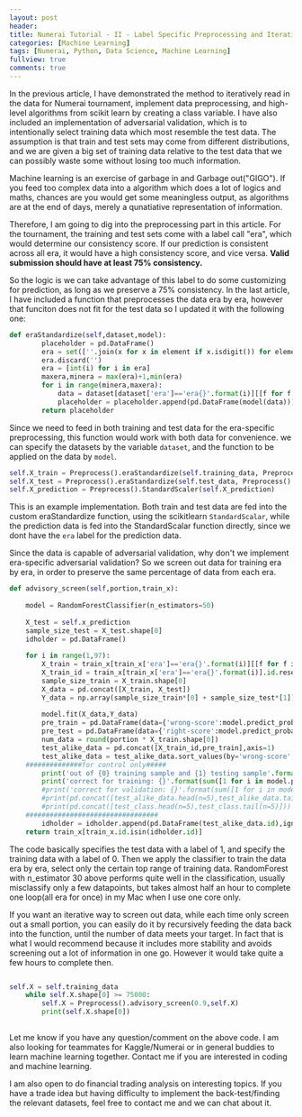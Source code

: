 ```yaml
---
layout: post
header:
title: Numerai Tutorial - II - Label Specific Preprocessing and Iterative Screening
categories: [Machine Learning]
tags: [Numerai, Python, Data Science, Machine Learning]
fullview: true
comments: true
---
```


In the previous article, I have demonstrated the method to iteratively read in the data for Numerai tournament, implement data preprocessing, and  high-level algorithms from scikit learn by creating a class variable. I have also included an implementation of adversarial validation, which is to intentionally select training data which most resemble the test data. The assumption is that train and test sets may come from different distributions, and we are given a big set of training data relative to the test data that we can possibly waste some without losing too much information.

Machine learning is an exercise of garbage in and Garbage out("GIGO"). If you feed too complex data into a algorithm which does a lot of logics and maths, chances are you would get some meaningless output, as algorithms are at the end of days, merely a qunatiative representation of information. 

Therefore, I am going to dig into the preprocessing part in this article. For the tournament, the training and test sets come with a label call "era", which would determine our consistency score. If our prediction is consistent across all era, it would have a high consistency score, and vice versa. **Valid submission should have at least 75% consistency.**

So the logic is we can take advantage of this label to do some customizing for prediction, as long as we preserve a 75% consistency. In the last article, I have included a function that preprocesses the data era by era, however that funciton does not fit for the test data so I updated it with the following one:




```python
def eraStandardize(self,dataset,model):
        placeholder = pd.DataFrame()
        era = set([''.join(x for x in element if x.isdigit()) for element in dataset['era']])
        era.discard('')
        era = [int(i) for i in era]
        maxera,minera = max(era)+1,min(era)
        for i in range(minera,maxera):
            data = dataset[dataset['era']=='era{}'.format(i)][[f for f in list(dataset) if "feature" in f]]
            placeholder = placeholder.append(pd.DataFrame(model(data)))
        return placeholder
```


Since we need to feed in both training and test data for the era-specific preprocessing, this function would work with both data for convenience. we can specify the datasets by the variable `dataset`, and the function to be applied on the data by `model`.



```python
self.X_train = Preprocess().eraStandardize(self.training_data, Preprocess().StandardScaler)
self.X_test = Preprocess().eraStandardize(self.test_data, Preprocess().StandardScaler)
self.X_prediction = Preprocess().StandardScaler(self.X_prediction)
```


This is an example implementation. Both train and test data are fed into the custom eraStandardize function, using the scikitlearn `StandardScalar`, while the prediction data is fed into the StandardScalar function directly, since we dont have the `era` label for the prediction data.


Since the data is capable of adversarial validation, why don't we implement era-specific adversarial validation? So we screen out data for training era by era, in order to preserve the same percentage of data from each era.



```python
def advisory_screen(self,portion,train_x):
    
    model = RandomForestClassifier(n_estimators=50)
    
    X_test = self.x_prediction
    sample_size_test = X_test.shape[0]
    idholder = pd.DataFrame()
    
    for i in range(1,97):
        X_train = train_x[train_x['era']=='era{}'.format(i)][[f for f in list(train_x) if "feature" in f]]
        X_train_id = train_x[train_x['era']=='era{}'.format(i)].id.reset_index()
        sample_size_train = X_train.shape[0]
        X_data = pd.concat([X_train, X_test])
        Y_data = np.array(sample_size_train*[0] + sample_size_test*[1])
        
        model.fit(X_data,Y_data)
        pre_train = pd.DataFrame(data={'wrong-score':model.predict_proba(X_train)[:,1]})
        pre_test = pd.DataFrame(data={'right-score':model.predict_proba(X_test)[:,1]})
        num_data = round(portion * X_train.shape[0])
        test_alike_data = pd.concat([X_train_id,pre_train],axis=1)
        test_alike_data = test_alike_data.sort_values(by='wrong-score',ascending=False)[:num_data]
    ##############for control only#####
        print('out of {0} training sample and {1} testing sample'.format(sample_size_train,sample_size_test))
        print('correct for training: {}'.format(sum([1 for i in model.predict_proba(X_train)[:,1] if i<0.5])))
        #print('correct for validation: {}'.format(sum([1 for i in model.predict_proba(X_test)[:,1] if i>0.5])))
        #print(pd.concat([test_alike_data.head(n=5),test_alike_data.tail(n=5)]))
        #print(pd.concat([test_class.head(n=5),test_class.tail(n=5)]))
    #################################
        idholder = idholder.append(pd.DataFrame(test_alike_data.id),ignore_index=True)
    return train_x[train_x.id.isin(idholder.id)]

```

The code basically specifies the test data with a label of 1, and specify the training data with a label of 0. Then we apply the classifier to train the data era by era, select only the certain top range of training data. RandomForest with n_estimator 30 above performs quite well in the classification, usually misclassify only a few datapoints, but takes almost half an hour to complete one loop(all era for once) in my Mac when I use one core only.

If you want an iterative way to screen out data, while each time only screen out a small portion, you can easily do it by recursively feeding the data back into the function, until the number of data meets your target. In fact that is what I would recommend because it includes more stability and avoids screening out a lot of information in one go. However it would take quite a few hours to complete then.


```python

self.X = self.training_data
    while self.X.shape[0] >= 75000:
        self.X = Preprocess().advisory_screen(0.9,self.X)
        print(self.X.shape[0])
        
```

Let me know if you have any question/comment on the above code. I am also looking for teammates for Kaggle/Numerai or in general buddies to learn machine learning together. Contact me if you are interested in coding and machine learning. 

I am also open to do financial trading analysis on interesting topics. If you have a trade idea but having difficulty to implement the back-test/finding the relevant datasets, feel free to contact me and we can chat about it.
